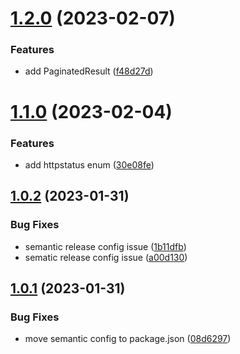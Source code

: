 # [1.2.0](https://github.com/uzenith360/http-utils/compare/v1.1.0...v1.2.0) (2023-02-07)


### Features

* add PaginatedResult ([f48d27d](https://github.com/uzenith360/http-utils/commit/f48d27d194df30399db419cc507919eefed09a3e))

# [1.1.0](https://github.com/uzenith360/http-utils/compare/v1.0.2...v1.1.0) (2023-02-04)


### Features

* add httpstatus enum ([30e08fe](https://github.com/uzenith360/http-utils/commit/30e08fea1f3d339187c9b903df459765596a1f7f))

## [1.0.2](https://github.com/uzenith360/http-utils/compare/v1.0.1...v1.0.2) (2023-01-31)


### Bug Fixes

* semantic release config issue ([1b11dfb](https://github.com/uzenith360/http-utils/commit/1b11dfbbf69c9abc8f1b7b70187ca235cfacf0a4))
* sematic release config issue ([a00d130](https://github.com/uzenith360/http-utils/commit/a00d1308b832d86b31011074ed08da9b91fdf268))

## [1.0.1](https://github.com/uzenith360/http-utils/compare/v1.0.0...v1.0.1) (2023-01-31)


### Bug Fixes

* move semantic config to package.json ([08d6297](https://github.com/uzenith360/http-utils/commit/08d6297db041f62f6cead1a6da0639af4e32178c))
